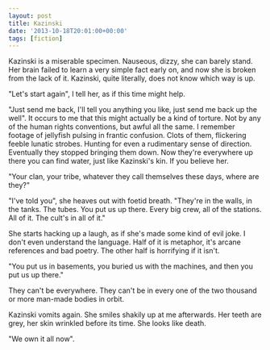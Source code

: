 ```yaml
---
layout: post
title: Kazinski
date: '2013-10-18T20:01:00+00:00'
tags: [fiction]
---
```


Kazinski is a miserable specimen. Nauseous, dizzy, she can barely stand. Her brain failed to learn a very simple fact early on, and now she is broken from the lack of it. Kazinski, quite literally, does not know which way is up.
<!--more-->

"Let's start again", I tell her, as if this time might help.


"Just send me back, I'll tell you anything you like, just send me back up the well". It occurs to me that this might actually be a kind of torture. Not by any of the human rights conventions, but awful all the same. I remember footage of jellyfish pulsing in frantic confusion. Clots of them, flickering feeble lunatic strobes. Hunting for even a rudimentary sense of direction. Eventually they stopped bringing them down. Now they're everywhere up there you can find water, just like Kazinski's kin. If you believe her.


"Your clan, your tribe, whatever they call themselves these days, where are they?"


"I've told you", she heaves out with foetid breath. "They're in the walls, in the tanks. The tubes. You put us up there. Every big crew, all of the stations. All of it. The cult's in all of it."


She starts hacking up a laugh, as if she's made some kind of evil joke. I don't even understand the language. Half of it is metaphor, it's arcane references and bad poetry. The other half is horrifying if it isn't.


"You put us in basements, you buried us with the machines, and then you put us up there."


They can't be everywhere. They can't be in every one of the two thousand or more man-made bodies in orbit.


Kazinski vomits again. She smiles shakily up at me afterwards. Her teeth are grey, her skin wrinkled before its time. She looks like death.


"We own it all now".
